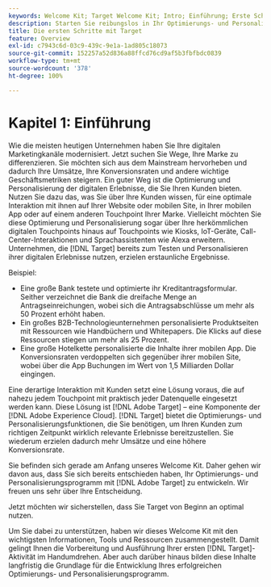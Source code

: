 ```yaml
---
keywords: Welcome Kit; Target Welcome Kit; Intro; Einführung; Erste Schritte
description: Starten Sie reibungslos in Ihr Optimierungs- und Personalisierungsprogramm mit Adobe Target. Mit dem Adobe  [!DNL Target]  Welcome Kit gelingt Ihnen der Schnelleinstieg.
title: Die ersten Schritte mit Target
feature: Overview
exl-id: c7943c6d-03c9-439c-9e1a-1ad805c18073
source-git-commit: 152257a52d836a88ffcd76cd9af5b3fbfbdc0839
workflow-type: tm+mt
source-wordcount: '378'
ht-degree: 100%

---
```


# Kapitel 1: Einführung

Wie die meisten heutigen Unternehmen haben Sie Ihre digitalen Marketingkanäle modernisiert. Jetzt suchen Sie Wege, Ihre Marke zu differenzieren. Sie möchten sich aus dem Mainstream hervorheben und dadurch Ihre Umsätze, Ihre Konversionsraten und andere wichtige Geschäftsmetriken steigern. Ein guter Weg ist die Optimierung und Personalisierung der digitalen Erlebnisse, die Sie Ihren Kunden bieten. Nutzen Sie dazu das, was Sie über Ihre Kunden wissen, für eine optimale Interaktion mit ihnen auf Ihrer Website oder mobilen Site, in Ihrer mobilen App oder auf einem anderen Touchpoint Ihrer Marke. Vielleicht möchten Sie diese Optimierung und Personalisierung sogar über Ihre herkömmlichen digitalen Touchpoints hinaus auf Touchpoints wie Kiosks, IoT-Geräte, Call-Center-Interaktionen und Sprachassistenten wie Alexa erweitern. Unternehmen, die [!DNL Target] bereits zum Testen und Personalisieren ihrer digitalen Erlebnisse nutzen, erzielen erstaunliche Ergebnisse.

Beispiel:

* Eine große Bank testete und optimierte ihr Kreditantragsformular. Seither verzeichnet die Bank die dreifache Menge an Antragseinreichungen, wobei sich die Antragsabschlüsse um mehr als 50 Prozent erhöht haben.
* Ein großes B2B-Technologieunternehmen personalisierte Produktseiten mit Ressourcen wie Handbüchern und Whitepapers. Die Klicks auf diese Ressourcen stiegen um mehr als 25 Prozent.
* Eine große Hotelkette personalisierte die Inhalte ihrer mobilen App. Die Konversionsraten verdoppelten sich gegenüber ihrer mobilen Site, wobei über die App Buchungen im Wert von 1,5 Milliarden Dollar eingingen.

Eine derartige Interaktion mit Kunden setzt eine Lösung voraus, die auf nahezu jedem Touchpoint mit praktisch jeder Datenquelle eingesetzt werden kann. Diese Lösung ist [!DNL Adobe Target] – eine Komponente der [!DNL Adobe Experience Cloud]. [!DNL Target] bietet die Optimierungs- und Personalisierungsfunktionen, die Sie benötigen, um Ihren Kunden zum richtigen Zeitpunkt wirklich relevante Erlebnisse bereitzustellen. Sie wiederum erzielen dadurch mehr Umsätze und eine höhere Konversionsrate.

Sie befinden sich gerade am Anfang unseres Welcome Kit. Daher gehen wir davon aus, dass Sie sich bereits entschieden haben, Ihr Optimierungs- und Personalisierungsprogramm mit [!DNL Adobe Target] zu entwickeln. Wir freuen uns sehr über Ihre Entscheidung.

Jetzt möchten wir sicherstellen, dass Sie Target von Beginn an optimal nutzen.

Um Sie dabei zu unterstützen, haben wir dieses Welcome Kit mit den wichtigsten Informationen, Tools und Ressourcen zusammengestellt. Damit gelingt Ihnen die Vorbereitung und Ausführung Ihrer ersten [!DNL Target]-Aktivität im Handumdrehen. Aber auch darüber hinaus bilden diese Inhalte langfristig die Grundlage für die Entwicklung Ihres erfolgreichen Optimierungs- und Personalisierungsprogramm.
